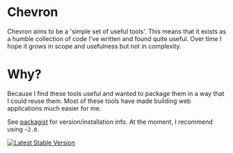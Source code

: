 # Chevron

Chevron aims to be a 'simple set of useful tools'. This means that it
exists as a humble collection of code I've written and found quite useful.
Over time I hope it grows in scope and usefulness but not in complexity.

# Why?

Because I find these tools useful and wanted to package them in a way
that I could reuse them. Most of these tools have made building web
applications much easier for me.

See [packagist](https://packagist.org/packages/henderjon/chevron) for version/installation info. At the moment, I recommend using `~2.0`.

[![Latest Stable Version](https://poser.pugx.org/henderjon/chevron/v/stable.svg)](https://packagist.org/packages/henderjon/chevron)



